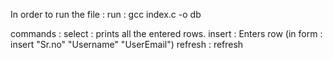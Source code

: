 In order to run the file :
run :
gcc index.c -o db

commands :
select : prints all the entered rows.
insert : Enters row (in form : insert "Sr.no" "Username" "UserEmail")
refresh : refresh
